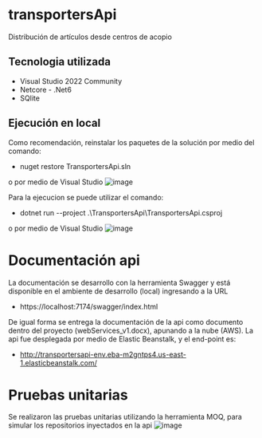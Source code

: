 # transportersApi
Distribución de artículos desde centros de acopio

## Tecnologia utilizada
* Visual Studio 2022 Community
* Netcore - .Net6
* SQlite

## Ejecución en local
Como recomendación, reinstalar los paquetes de la solución por medio del comando:
* nuget restore TransportersApi.sln

o por medio de Visual Studio 
![image](https://user-images.githubusercontent.com/68788413/175826585-169c6910-423a-4c01-a212-15bd68de16ac.png)

Para la ejecucion se puede utilizar el comando:
* dotnet run --project .\TransportersApi\TransportersApi.csproj

o por medio de Visual Studio
![image](https://user-images.githubusercontent.com/68788413/175826771-283f926d-89e9-4398-a93e-cf0f2664cdb1.png)

# Documentación api
La documentación se desarrollo con la herramienta Swagger y está disponible en el ambiente de desarrollo (local) ingresando a la URL
* https://localhost:7174/swagger/index.html

De igual forma se entrega la documentación de la api como documento dentro del proyecto (webServices_v1.docx), apunando a la nube (AWS).
La api fue desplegada por medio de Elastic Beanstalk, y el end-point es:
* http://transportersapi-env.eba-m2gntps4.us-east-1.elasticbeanstalk.com/


# Pruebas unitarias
Se realizaron las pruebas unitarias utilizando la herramienta MOQ, para simular los repositorios inyectados en la api
![image](https://user-images.githubusercontent.com/68788413/175827019-981b3147-6154-4f82-ac77-246f3732b111.png)
